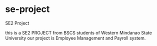 # se-project
SE2 Project 

this is a SE2 PROJECT from BSCS students of Western Mindanao State University our project is Employee Management and Payroll system.
